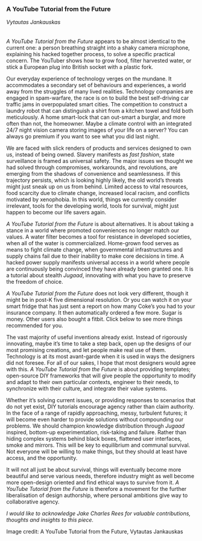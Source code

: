 ### A YouTube Tutorial from the Future
_Vytautas Jankauskas_
<br />
<br />
<br />
_A YouTube Tutorial from the Future_ appears to be almost identical to the current one: a person breathing straight into a shaky camera microphone, explaining his hacked together process, to solve a specific practical concern. The YouTuber shows how to grow food, filter harvested water, or stick a European plug into British socket with a plastic fork.

Our everyday experience of technology verges on the mundane. It accommodates a secondary set of behaviours and experiences, a world away from the struggles of many lived realities. Technology companies are engaged in spam-warfare, the race is on to build the best self-driving car traffic jams in overpopulated smart cities. The competition to construct a laundry robot that can distinguish a shirt from a kitchen towel and fold both meticulously. A home smart-lock that can out-smart a burglar, and more often than not, the homeowner. Maybe a climate control with an integrated 24/7 night vision camera storing images of your life on a server? You can always go premium if you want to see what you did last night. 

We are faced with slick renders of products and services designed to own us, instead of being owned. Slavery manifests as _fast fashion_, state surveillance is framed as universal safety. The major issues we thought we had solved through compromises, workarounds, and  revolutions, are emerging from the shadows of convenience and seamlessness. If this trajectory persists, which is looking highly likely, the old world’s threats might just sneak up on us from behind. Limited access to vital resources, food scarcity due to climate change, increased local racism, and conflicts motivated by xenophobia. In this world, things we currently consider irrelevant, tools for the developing world, tools for survival, might just happen to become our life savers again. 

_A YouTube Tutorial from the Future_ is about alternatives. It is about taking a stance in a world where promoted conveniences no longer match our values. A water filter becomes a tool for resistance in developed societies, when all of the water is commercialized. Home-grown food serves as means to fight climate change, when governmental infrastructures and supply chains fail due to their inability to make core decisions in time. A hacked power supply manifests universal access in a world where people are continuously being convinced they have already been granted one. It is a tutorial about stealth _Jugaad_, innovating with what you have to preserve the freedom of choice. 

_A YouTube Tutorial from the Future_ does not look very different, though it might be in post-K five dimensional resolution. Or you can watch it on your smart fridge that has just sent a report on how many Coke’s you had to your insurance company. It then automatically ordered a few more. Sugar is money. Other users also bought a fitbit. Click below to see more things recommended for you. 

The vast majority of useful inventions already exist. Instead of rigorously innovating, maybe it’s time to take a step back, open up the designs of our most promising creations, and let people make real use of them. Technology is at its most avant-garde when it is used in ways the designers did not foresee. For all of our sakes, I hope that most designers would agree with this. _A YouTube Tutorial from the Future_ is about providing templates; open-source DIY frameworks that will give people the opportunity to modify and adapt to their own particular contexts, engineer to their needs, to synchronize with their culture, and integrate their value systems.

Whether it’s solving current issues, or providing responses to scenarios that do not yet exist, DIY tutorials encourage agency rather than claim authority. In the face of a range of rapidly approaching, messy, turbulent futures; it will become even harder to provide solutions without compounding our problems. We should champion knowledge distribution through _Jugaad_ inspired, bottom-up experimentation, risk-taking and failure. Rather than hiding complex systems behind black boxes, flattened user interfaces, smoke and mirrors. This will be key to equilibrium and communal survival. Not everyone will be willing to make things, but they should at least have access, and the opportunity.

It will not all just be about survival, things will eventually become more beautiful and serve various needs, therefore industry might as well become more open-design oriented and find ethical ways to survive from it. _A YouTube Tutorial from the Future_ is therefore a movement for the further liberalisation of design authorship, where personal ambitions give way to collaborative agency.


_I would like to acknowledge Jake Charles Rees for valuable contributions, thoughts and insights to this piece._

Image credit:
A YouTube Tutorial from the Future, Vytautas Jankauskas
